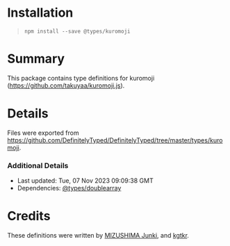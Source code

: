 # Installation
> `npm install --save @types/kuromoji`

# Summary
This package contains type definitions for kuromoji (https://github.com/takuyaa/kuromoji.js).

# Details
Files were exported from https://github.com/DefinitelyTyped/DefinitelyTyped/tree/master/types/kuromoji.

### Additional Details
 * Last updated: Tue, 07 Nov 2023 09:09:38 GMT
 * Dependencies: [@types/doublearray](https://npmjs.com/package/@types/doublearray)

# Credits
These definitions were written by [MIZUSHIMA Junki](https://github.com/mzsm), and [kgtkr](https://github.com/kgtkr).
